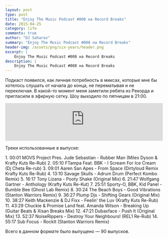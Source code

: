 ```yaml
---
layout: post
type: post
title: "Enjoy The Music Podcast #008 на Record Breaks"
date: 2015-04-25
category: life
comments: true
author: "DJ Saharov"
summary: "Enjoy The Music Podcast #008 на Record Breaks"
header-img: /assets/png/six-years/header.png
excerpt: |
    Enjoy The Music Podcast #008 на Record Breaks
description: |
    Enjoy The Music Podcast #008 на Record Breaks
---
```


<p>
<span class="firstcharacter">П</span>одкаст появился, как личная потребность в миксах, которые мне бы хотелось слушать от начала до конца, не перематывая и не переключая. В какой-то момент меня заметили ребята из Рекорда и пригласили в эфирную сетку. Шоу выходило по пятницам в 21:00.
</p>

<iframe width="100%" height="120" src="https://player-widget.mixcloud.com/widget/iframe/?hide_cover=1&feed=%2Fdjsaharovofficial%2Fdj-saharov-enjoy-the-music-podcast-008%2F" frameborder="0" allow="encrypted-media; fullscreen; autoplay; idle-detection; speaker-selection; web-share;" ></iframe>

<p>Треки использованные в выпуске:</p>
1. 00:01 MOVS Project Pres. Jude Sebastian - Rubber Man (Miles Dyson & Krafty Kuts Re-Rub)
2. 05:10 FTampa Feat. BBK - I Scream For Ice Cream (Dj Cheta Re-rub)
3. 09:01 Aaren San Apes - From Space (Dirtyloud Remix Krafty Kuts Re-Rub)
4. 13:10 Savage Skulls - Adrum Drum (Perfect Kombo Remix)
5. 16:17 Tony Lizana - Pooty Shake (Original Mix)
6. 21:47 Wolfgang Gartner - Anthology (Krafty Kuts Re-Kut)
7. 25:51 Sporty-O, BBK, Kid Panel - Bumble Bee (Ghost Lab Remix)
8. 30:24 The Beach Boys - Good Vibrations (Stanton Warriors Remix)
9. 36:27 Plump Djs - Shifting Gears (Original Mix)
10. 38:27 Keith Mackenzie & DJ Fixx - Feelin' the Luv (Krafty Kuts Re-Rub)
11. 43:29 Chuckie & Promise Land feat. Amanda Wilson - Breaking Up (Guitar Beats & Xisan Breaks Mix)
12. 47:21 Dubaxface - Push It (Original Mix)
13. 52:37 NoiseRippers - Destroy Your Neighbours! (REL1 Re-Rub)
14. 55:17 Sub Focus - RockIt (Stanton Warriors Remix)

<p>Всего в данном формате было выпущено &mdash; 90 выпусков.</p>